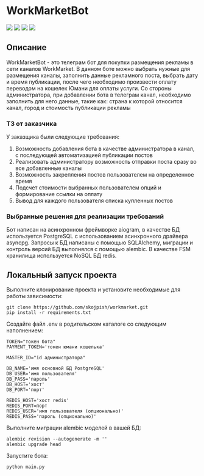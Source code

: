 # WorkMarketBot
![](https://shields.microej.com/badge/python-3.10-orange)
![](https://shields.microej.com/badge/aiogram-v3.4.1-lightblue)
![](https://shields.microej.com/badge/sqlalchemy-v2.0.28-red)
![](https://shields.microej.com/badge/alembic-v1.13.1-blue)


## Описание
WorkMarketBot - это телеграм бот для покупки размещения рекламы в сети каналов WorkMarket.
В данном боте можно выбрать нужные для размещения каналы, заполнить данные рекламного поста, выбрать дату и время публикации, после чего необходимо произвести оплату переводом
на кошелек Юмани для оплаты услуги.
Со стороны администратора, при добавлении бота в телеграм канал, необходимо заполнить для него данные, такие как: страна к которой относится канал, город и стоимость публикации рекламы


### ТЗ от заказчика
У заказщика были следующие требования:
1. Возможность добавления бота в качестве администратора в канал, с последующей автоматизацией публикации постов
2. Реализовать администратору возможность отправки поста сразу во все добавленные каналы
3. Возможность закрепления постов пользователем на определенное время
4. Подсчет стоимости выбранных пользователем опций и формирование ссылки на оплату
5. Вывод для каждого пользователя списка купленных постов


### Выбранные решения для реализации требований
Бот написан на асинхронном фреймворке aiogram, в качестве БД используется PostgreSQL с использованием асинхронного драйвера asyncpg. Запросы к БД написаны с помощью SQLAlchemy,
миграции и контроль версий БД выполнялся с помощью alembic. В качестве FSM хранилища используется NoSQL БД redis.


## Локальный запуск проекта
Выполните клонирование проекта и установите необходимые для работы зависимости:
```
git clone https://github.com/skojpish/workmarket.git
pip install -r requirements.txt
```
Создайте файл .env в родительском каталоге со следующим наполнением:
```
TOKEN="токен бота"
PAYMENT_TOKEN='токен юмани кошелька'

MASTER_ID="id администратора"

DB_NAME='имя основной БД PostgreSQL'
DB_USER='имя пользователя'
DB_PASS='пароль'
DB_HOST='хост'
DB_PORT='порт'

REDIS_HOST='хост redis'
REDIS_PORT=порт
REDIS_USER='имя пользователя (опционально)'
REDIS_PASS='пароль (опционально)'
```
Выполните миграции alembic моделей в вашей БД:
```
alembic revision --autogenerate -m ''
alembic upgrade head
```
Запустите бота:
```
python main.py
```
